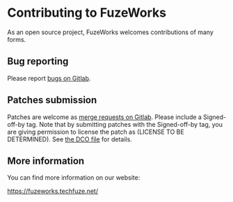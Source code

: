 # Contributing to FuzeWorks

As an open source project, FuzeWorks welcomes contributions of many forms.

## Bug reporting

Please report [bugs on Gitlab][1].

[1]: http://git.techfuze.net/fuzeworks/core/issues/new

## Patches submission

Patches are welcome as [merge requests on Gitlab][2].  Please include a
Signed-off-by tag.  Note that by submitting patches with the Signed-off-by
tag, you are giving permission to license the patch as (LICENSE TO BE DETERMINED).  See
[the DCO file][3] for details.

[2]: http://git.techfuze.net/fuzeworks/core/merge_requests/new
[3]: http://git.techfuze.net/fuzeworks/core/blob/master/DCO

## More information

You can find more information on our website:

https://fuzeworks.techfuze.net/
